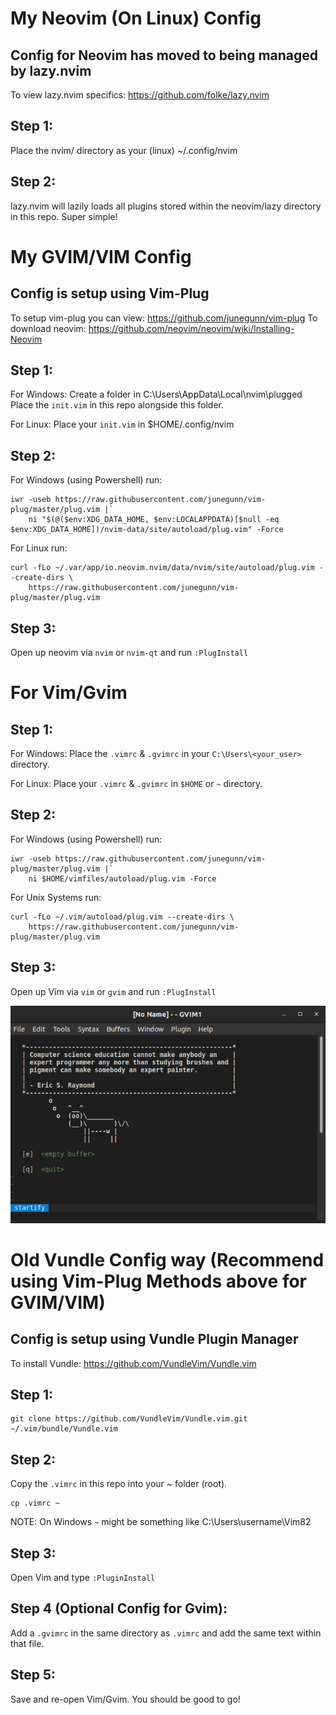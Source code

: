 # My Neovim (On Linux) Config

## Config for Neovim has moved to being managed by lazy.nvim
To view lazy.nvim specifics: https://github.com/folke/lazy.nvim

## Step 1:
Place the nvim/ directory as your (linux) ~/.config/nvim 

## Step 2:
lazy.nvim will lazily loads all plugins stored within the neovim/lazy directory in this repo. Super simple!

# My GVIM/VIM Config
## Config is setup using Vim-Plug
To setup vim-plug you can view: https://github.com/junegunn/vim-plug
To download neovim: https://github.com/neovim/neovim/wiki/Installing-Neovim

## Step 1:

For Windows:
Create a folder in C:\Users\AppData\Local\nvim\plugged
Place the ```init.vim``` in this repo alongside this folder.

For Linux:
Place your ```init.vim``` in $HOME/.config/nvim

## Step 2:
For Windows (using Powershell) run:
```
iwr -useb https://raw.githubusercontent.com/junegunn/vim-plug/master/plug.vim |`
    ni "$(@($env:XDG_DATA_HOME, $env:LOCALAPPDATA)[$null -eq $env:XDG_DATA_HOME])/nvim-data/site/autoload/plug.vim" -Force
```

For Linux run:
```
curl -fLo ~/.var/app/io.neovim.nvim/data/nvim/site/autoload/plug.vim --create-dirs \
    https://raw.githubusercontent.com/junegunn/vim-plug/master/plug.vim
```

## Step 3:
Open up neovim via ```nvim``` or ```nvim-qt``` and run ```:PlugInstall```

# For Vim/Gvim

## Step 1:

For Windows:
Place the ```.vimrc``` & ```.gvimrc``` in your ```C:\Users\<your_user>``` directory.

For Linux:
Place your ```.vimrc``` & ```.gvimrc``` in ```$HOME``` or ```~``` directory.

## Step 2:
For Windows (using Powershell) run:
```
iwr -useb https://raw.githubusercontent.com/junegunn/vim-plug/master/plug.vim |`
    ni $HOME/vimfiles/autoload/plug.vim -Force
```

For Unix Systems run:
```
curl -fLo ~/.vim/autoload/plug.vim --create-dirs \
    https://raw.githubusercontent.com/junegunn/vim-plug/master/plug.vim
```

## Step 3:
Open up Vim via ```vim``` or ```gvim``` and run ```:PlugInstall```

<img src="img/vim.png" alt="vim sample">


# Old Vundle Config way (Recommend using Vim-Plug Methods above for GVIM/VIM)
## Config is setup using Vundle Plugin Manager

To install Vundle:
https://github.com/VundleVim/Vundle.vim

## Step 1:
```
git clone https://github.com/VundleVim/Vundle.vim.git ~/.vim/bundle/Vundle.vim
```
## Step 2:
Copy the ```.vimrc``` in this repo into your ~ folder (root).
```
cp .vimrc ~
```
NOTE: On Windows ```~``` might be something like C:\Users\username\Vim82

## Step 3:
Open Vim and type ```:PluginInstall```

## Step 4 (Optional Config for Gvim):
Add a ```.gvimrc``` in the same directory as ```.vimrc``` and add the same text within that file.

## Step 5:
Save and re-open Vim/Gvim. You should be good to go!



